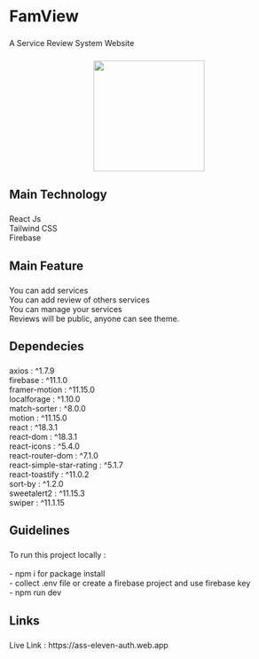 <h1 align="left">FamView</h1>

###

<p align="left">A Service Review System Website</p>

###

<div align="center">
  <img height="200" src="https://github.com/asadalgalib/ph-eleven-client/blob/main/a11-two.png"  />
</div>

###

<h2 align="left">Main Technology</h2>

###

<p align="left">React Js<br>Tailwind CSS<br>Firebase</p>

###

<h2 align="left">Main Feature</h2>

###

<p align="left">You can add services <br>You can add review of others services <br>You can manage your services<br>Reviews will be public, anyone can see theme.</p>

###

<h2 align="left">Dependecies</h2>

###

<p align="left">axios : ^1.7.9<br>firebase : ^11.1.0<br>framer-motion : ^11.15.0<br>localforage : ^1.10.0<br>match-sorter : ^8.0.0<br>motion : ^11.15.0<br>react : ^18.3.1<br>react-dom : ^18.3.1<br>react-icons : ^5.4.0<br>react-router-dom : ^7.1.0<br>react-simple-star-rating : ^5.1.7<br>react-toastify : ^11.0.2<br>sort-by : ^1.2.0<br>sweetalert2 : ^11.15.3<br>swiper : ^11.1.15</p>

###

<h2 align="left">Guidelines</h2>

###

<p align="left">To run this project locally  : <br><br>
- npm i for package install<br>
- collect .env file or create a firebase project and use firebase key <br>
- npm run dev</p>

###

<h2 align="left">Links</h2>

###

<p align="left">Live Link : https://ass-eleven-auth.web.app</p>

###

